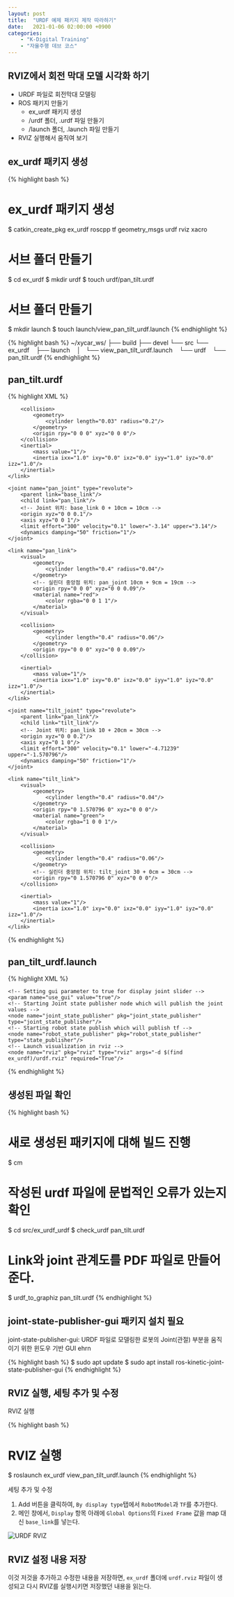 ```yaml
---
layout: post
title:  "URDF 예제 패키지 제작 따라하기"
date:   2021-01-06 02:00:00 +0900
categories:
    - "K-Digital Training"
    - "자율주행 데브 코스"
---
```


## RVIZ에서 회전 막대 모델 시각화 하기

- URDF 파일로 회전막대 모델링
- ROS 패키지 만들기
    - ex_urdf 패키지 생성
    - /urdf 폴더, .urdf 파일 만들기
    - /launch 폴더, .launch 파일 만들기
- RVIZ 실행해서 움직여 보기



## ex_urdf 패키지 생성

{% highlight bash %}
# ex_urdf 패키지 생성
$ catkin_create_pkg ex_urdf roscpp tf geometry_msgs urdf rviz xacro

# 서브 폴더 만들기
$ cd ex_urdf
$ mkdir urdf
$ touch urdf/pan_tilt.urdf

# 서브 폴더 만들기
$ mkdir launch
$ touch launch/view_pan_tilt_urdf.launch
{% endhighlight %}

{% highlight bash %}
~/xycar_ws/
├── build
├── devel
└── src
    └── ex_urdf
        ├── launch
        │   └── view_pan_tilt_urdf.launch
        └── urdf
            └── pan_tilt.urdf
{% endhighlight %}



## pan_tilt.urdf

{% highlight XML %}
<?xml version="1.0"?>
<robot name="ex_urdf_pan_tilt">
    <link name="base_link">
        <visual>
            <geometry>
                <cylinder length="0.01" radius="0.2"/>
            </geometry>
            <!-- 시작 위치: 0cm -->
            <origin rpy="0 0 0" xyz="0 0 0"/>
            <material name="yellow">
                <color rgba="1 1 0 1"/>
            </material>
        </visual>

        <collision>
            <geometry>
                <cylinder length="0.03" radius="0.2"/>
            </geometry>
            <origin rpy="0 0 0" xyz="0 0 0"/>
        </collision>
        <inertial>
            <mass value="1"/>
            <inertia ixx="1.0" ixy="0.0" ixz="0.0" iyy="1.0" iyz="0.0" izz="1.0"/>
        </inertial>
    </link>

    <joint name="pan_joint" type="revolute">
        <parent link="base_link"/>
        <child link="pan_link"/>
        <!-- Joint 위치: base_link 0 + 10cm = 10cm -->
        <origin xyz="0 0 0.1"/>
        <axis xyz="0 0 1"/>
        <limit effort="300" velocity="0.1" lower="-3.14" upper="3.14"/>
        <dynamics damping="50" friction="1"/>
    </joint>

    <link name="pan_link">
        <visual>
            <geometry>
                <cylinder length="0.4" radius="0.04"/>
            </geometry>
            <!-- 실린더 중앙점 위치: pan_joint 10cm + 9cm = 19cm -->
            <origin rpy="0 0 0" xyz="0 0 0.09"/>
            <material name="red">
                <color rgba="0 0 1 1"/>
            </material>
        </visual>

        <collision>
            <geometry>
                <cylinder length="0.4" radius="0.06"/>
            </geometry>
            <origin rpy="0 0 0" xyz="0 0 0.09"/>
        </collision>

        <inertial>
            <mass value="1"/>
            <inertia ixx="1.0" ixy="0.0" ixz="0.0" iyy="1.0" iyz="0.0" izz="1.0"/>
        </inertial>
    </link>

    <joint name="tilt_joint" type="revolute">
        <parent link="pan_link"/>
        <child link="tilt_link"/>
        <!-- Joint 위치: pan_link 10 + 20cm = 30cm -->
        <origin xyz="0 0 0.2"/>
        <axis xyz="0 1 0"/>
        <limit effort="300" velocity="0.1" lower="-4.71239" upper="-1.570796"/>
        <dynamics damping="50" friction="1"/>
    </joint>

    <link name="tilt_link">
        <visual>
            <geometry>
                <cylinder length="0.4" radius="0.04"/>
            </geometry>
            <origin rpy="0 1.570796 0" xyz="0 0 0"/>
            <material name="green">
                <color rgba="1 0 0 1"/>
            </material>
        </visual>

        <collision>
            <geometry>
                <cylinder length="0.4" radius="0.06"/>
            </geometry>
            <!-- 실린더 중앙점 위치: tilt_joint 30 + 0cm = 30cm -->
            <origin rpy="0 1.570796 0" xyz="0 0 0"/>
        </collision>

        <inertial>
            <mass value="1"/>
            <inertia ixx="1.0" ixy="0.0" ixz="0.0" iyy="1.0" iyz="0.0" izz="1.0"/>
        </inertial>
    </link>
</robot>
{% endhighlight %}



## pan_tilt_urdf.launch

{% highlight XML %}
<launch>
    <arg name="model"/>
    <param name="robot_description" textfile="$(find ex_urdf)/urdf/pan_tilt.urdf"/>

    <!-- Setting gui parameter to true for display joint slider -->
    <param name="use_gui" value="true"/>
    <!-- Starting Joint state publisher node which will publish the joint values -->
    <node name="joint_state_publisher" pkg="joint_state_publisher" type="joint_state_publisher"/>
    <!-- Starting robot state publish which will publish tf -->
    <node name="robot_state_publisher" pkg="robot_state_publisher" type="state_publisher"/>
    <!-- Launch visualization in rviz -->
    <node name="rviz" pkg="rviz" type="rviz" args="-d $(find ex_urdf)/urdf.rviz" required="True"/>
</launch>
{% endhighlight %}



## 생성된 파일 확인

{% highlight bash %}
# 새로 생성된 패키지에 대해 빌드 진행
$ cm

# 작성된 urdf 파일에 문법적인 오류가 있는지 확인
$ cd src/ex_urdf_urdf
$ check_urdf pan_tilt.urdf

# Link와 joint 관계도를 PDF 파일로 만들어 준다.
$ urdf_to_graphiz pan_tilt.urdf
{% endhighlight %}



## joint-state-publisher-gui 패키지 설치 필요

joint-state-publisher-gui: URDF 파일로 모델링한 로봇의 Joint(관절) 부분을 움직이기 위한 윈도우 기반 GUI  ehrn

{% highlight bash %}
$ sudo apt update
$ sudo apt install ros-kinetic-joint-state-publisher-gui
{% endhighlight %}



## RVIZ 실행, 세팅 추가 및 수정

RVIZ 실행

{% highlight bash %}
# RVIZ 실행
$ roslaunch ex_urdf view_pan_tilt_urdf.launch
{% endhighlight %}

세팅 추가 및 수정

1. Add 버튼을 클릭하여, `By display type`탭에서 `RobotModel`과 `TF`를 추가한다.
2. 메인 창에서, `Display` 항목 아래에 `Global Options`의 `Fixed Frame` 값을 map 대신 `base_link`를 넣는다.

![URDF RVIZ](/assets/k-digital-training/urdf_rviz.png)



## RVIZ 설정 내용 저장

이것 저것을 추가하고 수정한 내용을 저장하면, `ex_urdf` 폴더에 `urdf.rviz` 파일이 생성되고 다시 RVIZ를 실행시키면 저장했던 내용을 읽는다.
